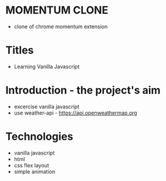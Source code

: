 # MOMENTUM CLONE
- clone of chrome momentum extension

# Titles
 * Learning Vanilla Javascript
 
# Introduction - the project's aim
 * excercise vanilla javascript
 * use weather-api - https://api.openweathermap.org
 
# Technologies
 * vanilla javascript
 * html
 * css flex layout
 * simple animation
